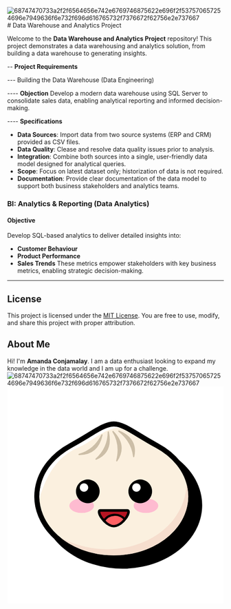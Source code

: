 ![68747470733a2f2f6564656e742e6769746875622e696f2f537570657254696e7949636f6e732f696d616765732f7376672f62756e2e737667](https://github.com/user-attachments/assets/d797503c-f418-4b27-ab1d-5cb6975b4830)# Data Warehouse and Analytics Project

Welcome to the **Data Warehouse and Analytics Project** repository!
This project demonstrates a data warehousing and analytics solution, from building a data warehouse to generating insights. 

-- **Project Requirements**

--- Building the Data Warehouse (Data Engineering)

---- **Objection**
Develop a modern data warehouse using SQL Server to consolidate sales data, enabling analytical reporting and informed decision-making.

---- **Specifications**
* **Data Sources**: Import data from two source systems (ERP and CRM) provided as CSV files.
* **Data Quality**: Clease and resolve data quality issues prior to analysis.
* **Integration**: Combine both sources into a single, user-friendly data model designed for analytical queries.
* **Scope**: Focus on latest dataset only; historization of data is not required.
* **Documentation**: Provide clear documentation of the data model to support both business stakeholders and analytics teams.

### **BI: Analytics & Reporting (Data Analytics)**

#### **Objective**
Develop SQL-based analytics to deliver detailed insights into:
* **Customer Behaviour**
* **Product Performance**
* **Sales Trends**
These metrics empower stakeholders with key business metrics, enabling strategic decision-making.

---

## License 

This project is licensed under the [MIT License](LICENSE). You are free to use, modify, and share this project with proper attribution.

## About Me

Hi! I'm **Amanda Conjamalay**. I am a data enthusiast looking to expand my knowledge in the data world and I am up for a challenge. 
![68747470733a2f2f6564656e742e6769746875622e696f2f537570657254696e7949636f6e732f696d616765732f7376672f62756e2e737667](https://github.com/user-attachments/assets/915bc7e1-e7f3-4569-a049-eedfe6683081)
<svg xmlns="http://www.w3.org/2000/svg"
aria-label="Bun" role="img"
viewBox="0 0 512 512"><path
d="m0 0H512V512H0"
fill="#fff"/><path d="m150 139c50-27 78-51 102-51s52 24 102 51a182 145 0 11-204 0z" fill="#fbf0df" stroke="#000" stroke-width="12"/><path d="m126 356a199 167 9 00298-126A176 139 0 01126 356" fill="#f6dece"/><path d="m224 114q-18 36-54 46 44 0 54-46zm15-7q0 38-29 64 39-16 29-64zm11-1q19 30 9 69 24-36-9-69zm14-1q31 24 35 60 9-42-35-60z" fill="#ccbea7" stroke="#ccbea7" stroke-width="3" stroke-linejoin="round"/><path d="m175 264a29 17 0 102 0h150a29 17 0 102 0" fill="#febbd0"/><path d="m190 219a28 28 0 101 0h123a28 28 0 101 0m92-45A190 151 1 11111 359q249 122 325-93"/><path d="m76 265c31-108 86-116 109-130s54-40 82-38c-30-11-57 16-101 40s-90 57-90 128m105-37a10 10 0 101 0h123a10 10 0 101 0" fill="#fff"/><g stroke="#000"><path d="M284 292c10 0-8 35-32 37-24-2-42-37-32-37Z" fill="#b71422" stroke-width="6"/><path d="m229 316a31 31 0 0149-3q-25 30-49 3" fill="#ff6164" stroke-width="5"/></g></svg>


  





